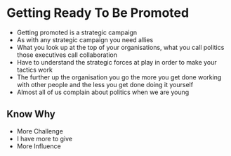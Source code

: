 # Getting Ready To Be Promoted

* Getting promoted is a strategic campaign
* As with any strategic campaign you need allies
* What you look up at the top of your organisations, what you call politics
  those executives call collaboration
* Have to understand the strategic forces at play in order to make your
  tactics work
* The further up the organisation you go the more you get done working with
  other people and the less you get done doing it yourself
* Almost all of us complain about politics when we are young

## Know Why

* More Challenge
* I have more to give
* More Influence
